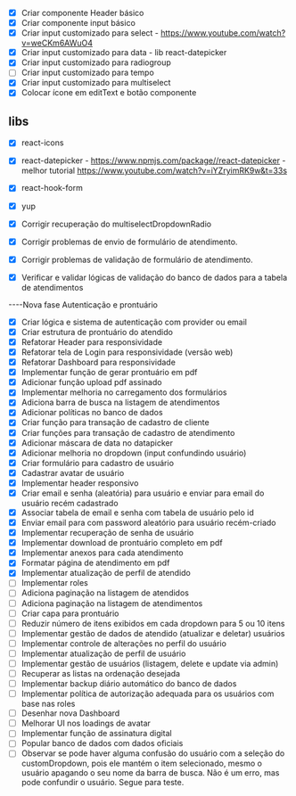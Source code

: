 - [x] Criar componente Header básico
- [x] Criar componente input básico
- [x] Criar input customizado para select - https://www.youtube.com/watch?v=weCKm6AWuO4
- [x] Criar input customizado para data - lib react-datepicker
- [x] Criar input customizado para radiogroup
- [ ] Criar input customizado para tempo
- [x] Criar input customizado para multiselect
- [x] Colocar ícone em editText e botão componente

## libs
- [x] react-icons
- [x] react-datepicker - https://www.npmjs.com/package//react-datepicker - melhor tutorial https://www.youtube.com/watch?v=iYZryimRK9w&t=33s
- [x] react-hook-form
- [x] yup

- [x] Corrigir recuperação do multiselectDropdownRadio
- [x] Corrigir problemas de envio de formulário de atendimento.
- [x] Corrigir problemas de validação de formulário de atendimento.
- [x] Verificar e validar lógicas de validação do banco de dados para a tabela de atendimentos

----Nova fase Autenticação e prontuário
- [x] Criar lógica e sistema de autenticação com provider ou email
- [x] Criar estrutura de prontuário do atendido
- [x] Refatorar Header para responsividade
- [x] Refatorar tela de Login para responsividade (versão web)
- [x] Refatorar Dashboard para responsividade
- [x] Implementar função de gerar prontuário em pdf
- [x] Adicionar função upload pdf assinado
- [x] Implementar melhoria no carregamento dos formulários
- [x] Adiciona barra de busca na listagem de atendimentos
- [x] Adicionar políticas no banco de dados
- [x] Criar função para transação de cadastro de cliente
- [x] Criar funções para transação de cadastro de atendimento
- [x] Adicionar máscara de data no datapicker
- [x] Adicionar melhoria no dropdown (input confundindo usuário)
- [x] Criar formulário para cadastro de usuário
- [x] Cadastrar avatar de usuário
- [x] Implementar header responsivo
- [x] Criar email e senha (aleatória) para usuário e enviar para email do usuário recém cadastrado
- [x] Associar tabela de email e senha com tabela de usuário pelo id
- [x] Enviar email para com password aleatório para usuário recém-criado
- [x] Implementar recuperação de senha de usuário
- [x] Implementar download de prontuário completo em pdf
- [x] Implementar anexos para cada atendimento
- [x] Formatar página de atendimento em pdf
- [x] Implementar atualização de perfil de atendido
- [ ] Implementar roles
- [ ] Adiciona paginação na listagem de atendidos
- [ ] Adiciona paginação na listagem de atendimentos
- [ ] Criar capa para prontuário
- [ ] Reduzir número de itens exibidos em cada dropdown para 5 ou 10 itens
- [ ] Implementar gestão de dados de atendido (atualizar e deletar) usuários
- [ ] Implementar controle de alterações no perfil do usuário
- [ ] Implementar atualização de perfil de usuário
- [ ] Implementar gestão de usuários (listagem, delete e update via admin)
- [ ] Recuperar as listas na ordenação desejada
- [ ] Implementar backup diário automático do banco de dados
- [ ] Implementar política de autorização adequada para os usuários com base nas roles
- [ ] Desenhar nova Dashboard
- [ ] Melhorar UI nos loadings de avatar
- [ ] Implementar função de assinatura digital
- [ ] Popular banco de dados com dados oficiais
- [ ] Observar se pode haver alguma confusão do usuário com a seleção do customDropdown, pois ele mantém o item selecionado, mesmo o usuário apagando o seu nome da barra de busca. Não é um erro, mas pode confundir o usuário. Segue para teste.
